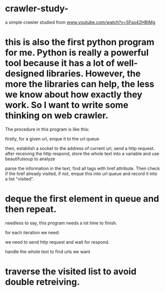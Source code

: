crawler-study-
==================================================================================================
a simple crawler studied from www.youtube.com/watch?v=SFas42HBtMg‎

this is also the first python program for me. Python is really a powerful tool because it has a lot of well-designed libraries. However, the more the libraries can help, the less we know about how exactly they work. So I want to write some thinking on web crawler.
==================================================================================================
The procedure in this program is like this:

firstly, for a given url, enque it to the url queue

then, establish a socket to the address of current url, send a http request. after receiving the http respond, store the whole text into a variable and use beautifulsoup to analyze

parse the information in the text, find all <a> tags with href attribute. Then check if the href already visited, if not, enque this into url queue and record it into a list "visited".

deque the first element in queue and then repeat.
===================================================================================================
needless to say, this program needs a lot time to finish.

for each iteration we need:

we need to send http request and wait for respond.

handle the whole text to find urls we want

traverse the visited list to avoid double retreiving.
===================================================================================================


